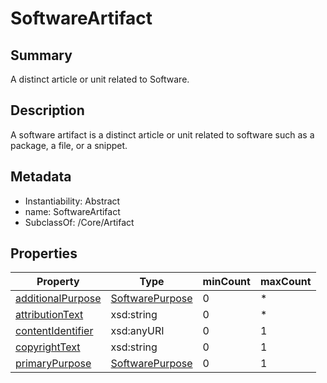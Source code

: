 <!-- Automatically generated by spec-parser v2.0.0 on 2024-01-08T22:20:56.273795+00:00 -->
<!-- SPDX-License-Identifier: Community-Spec-1.0 -->

# SoftwareArtifact

## Summary

A distinct article or unit related to Software.


## Description

A software artifact is a distinct article or unit related to software
such as a package, a file, or a snippet.


## Metadata

- Instantiability: Abstract
- name: SoftwareArtifact
- SubclassOf: /Core/Artifact



## Properties

| Property | Type | minCount | maxCount |
|---|---|---|---|
| [additionalPurpose](../Properties/additionalPurpose.md) | [SoftwarePurpose](../Vocabularies/SoftwarePurpose.md) | 0 | * |
| [attributionText](../Properties/attributionText.md) | xsd:string | 0 | * |
| [contentIdentifier](../Properties/contentIdentifier.md) | xsd:anyURI | 0 | 1 |
| [copyrightText](../Properties/copyrightText.md) | xsd:string | 0 | 1 |
| [primaryPurpose](../Properties/primaryPurpose.md) | [SoftwarePurpose](../Vocabularies/SoftwarePurpose.md) | 0 | 1 |


